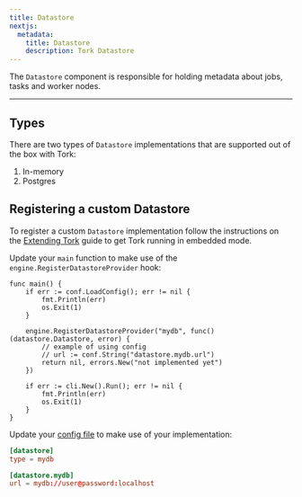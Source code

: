 ```yaml
---
title: Datastore
nextjs:
  metadata:
    title: Datastore
    description: Tork Datastore
---
```


The `Datastore` component is responsible for holding metadata about jobs, tasks and worker nodes.

---

## Types

There are two types of `Datastore` implementations that are supported out of the box with Tork:

1. In-memory
2. Postgres

## Registering a custom Datastore

To register a custom `Datastore` implementation follow the instructions on the [Extending Tork](/extend) guide to get Tork running in embedded mode.

Update your `main` function to make use of the `engine.RegisterDatastoreProvider` hook:

```golang
func main() {
	if err := conf.LoadConfig(); err != nil {
		fmt.Println(err)
		os.Exit(1)
	}

	engine.RegisterDatastoreProvider("mydb", func() (datastore.Datastore, error) {
        // example of using config
        // url := conf.String("datastore.mydb.url")
		return nil, errors.New("not implemented yet")
	})

	if err := cli.New().Run(); err != nil {
		fmt.Println(err)
		os.Exit(1)
	}
}
```

Update your [config file](/config) to make use of your implementation:

```toml
[datastore]
type = mydb

[datastore.mydb]
url = mydb://user@password:localhost
```
